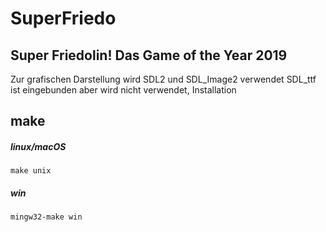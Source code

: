 # SuperFriedo
## Super Friedolin! Das Game of the Year 2019

Zur grafischen Darstellung wird SDL2 und SDL_Image2 verwendet SDL_ttf ist eingebunden aber wird nicht verwendet, Installation 


## make
##### linux/macOS <br/>

```make unix```

##### win <br/>
```mingw32-make win```
